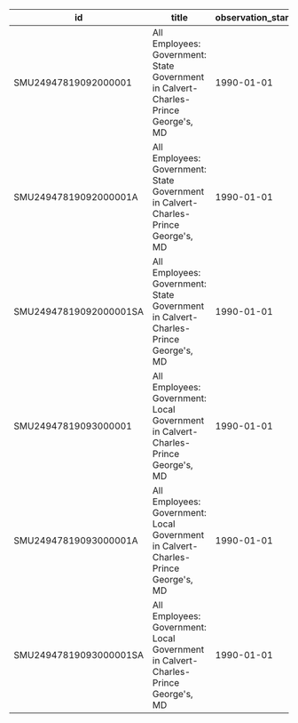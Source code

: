 | id                     | title                                                                              | observation_start   | observation_end   |
|------------------------|------------------------------------------------------------------------------------|---------------------|-------------------|
| SMU24947819092000001   | All Employees: Government: State Government in Calvert-Charles-Prince George's, MD | 1990-01-01          | 2022-03-01        |
| SMU24947819092000001A  | All Employees: Government: State Government in Calvert-Charles-Prince George's, MD | 1990-01-01          | 2021-01-01        |
| SMU24947819092000001SA | All Employees: Government: State Government in Calvert-Charles-Prince George's, MD | 1990-01-01          | 2022-03-01        |
| SMU24947819093000001   | All Employees: Government: Local Government in Calvert-Charles-Prince George's, MD | 1990-01-01          | 2022-03-01        |
| SMU24947819093000001A  | All Employees: Government: Local Government in Calvert-Charles-Prince George's, MD | 1990-01-01          | 2021-01-01        |
| SMU24947819093000001SA | All Employees: Government: Local Government in Calvert-Charles-Prince George's, MD | 1990-01-01          | 2022-03-01        |